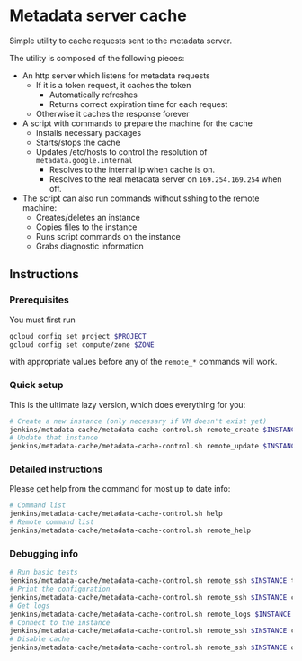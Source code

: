 # Metadata server cache

Simple utility to cache requests sent to the metadata server.

The utility is composed of the following pieces:

* An http server which listens for metadata requests
  * If it is a token request, it caches the token
    - Automatically refreshes
    - Returns correct expiration time for each request
  * Otherwise it caches the response forever
* A script with commands to prepare the machine for the cache
  * Installs necessary packages
  * Starts/stops the cache
  * Updates /etc/hosts to control the resolution of  `metadata.google.internal`
    - Resolves to the internal ip when cache is on.
    - Resolves to the real metadata server on `169.254.169.254` when off.
* The script can also run commands without sshing to the remote machine:
  * Creates/deletes an instance
  * Copies files to the instance
  * Runs script commands on the instance
  * Grabs diagnostic information

## Instructions

### Prerequisites

You must first run
```sh
gcloud config set project $PROJECT
gcloud config set compute/zone $ZONE
```
with appropriate values before any of the `remote_*` commands will work.

### Quick setup

This is the ultimate lazy version, which does everything for you:

```sh
# Create a new instance (only necessary if VM doesn't exist yet)
jenkins/metadata-cache/metadata-cache-control.sh remote_create $INSTANCE
# Update that instance
jenkins/metadata-cache/metadata-cache-control.sh remote_update $INSTANCE
```


### Detailed instructions

Please get help from the command for most up to date info:

```sh
# Command list
jenkins/metadata-cache/metadata-cache-control.sh help
# Remote command list
jenkins/metadata-cache/metadata-cache-control.sh remote_help
```

### Debugging info

```sh
# Run basic tests
jenkins/metadata-cache/metadata-cache-control.sh remote_ssh $INSTANCE test
# Print the configuration
jenkins/metadata-cache/metadata-cache-control.sh remote_ssh $INSTANCE cat
# Get logs
jenkins/metadata-cache/metadata-cache-control.sh remote_logs $INSTANCE
# Connect to the instance
jenkins/metadata-cache/metadata-cache-control.sh remote_ssh $INSTANCE connect
# Disable cache
jenkins/metadata-cache/metadata-cache-control.sh remote_ssh $INSTANCE off
```
